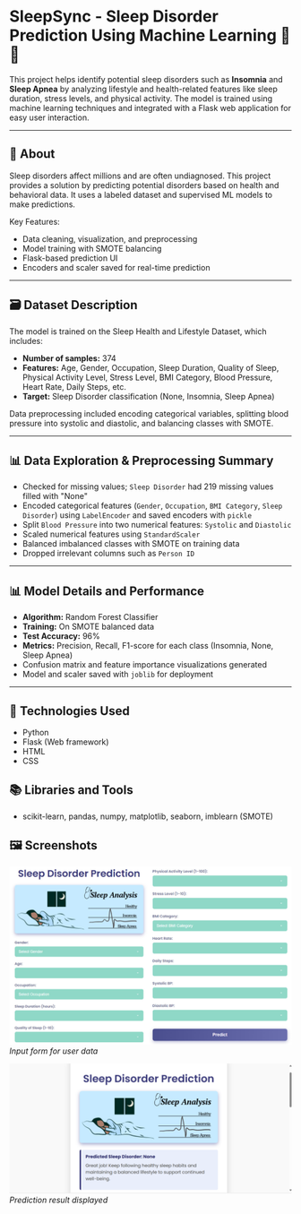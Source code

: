 # SleepSync - Sleep Disorder Prediction Using Machine Learning 🧠💤

This project helps identify potential sleep disorders such as **Insomnia** and **Sleep Apnea** by analyzing lifestyle and health-related features like sleep duration, stress levels, and physical activity. The model is trained using machine learning techniques and integrated with a Flask web application for easy user interaction.

---

## 📖 About

Sleep disorders affect millions and are often undiagnosed. This project provides a solution by predicting potential disorders based on health and behavioral data. It uses a labeled dataset and supervised ML models to make predictions.

Key Features:
- Data cleaning, visualization, and preprocessing
- Model training with SMOTE balancing
- Flask-based prediction UI
- Encoders and scaler saved for real-time prediction

---

## 🗃️ Dataset Description

The model is trained on the Sleep Health and Lifestyle Dataset, which includes:

- **Number of samples:** 374  
- **Features:** Age, Gender, Occupation, Sleep Duration, Quality of Sleep, Physical Activity Level, Stress Level, BMI Category, Blood Pressure, Heart Rate, Daily Steps, etc.  
- **Target:** Sleep Disorder classification (None, Insomnia, Sleep Apnea)  

Data preprocessing included encoding categorical variables, splitting blood pressure into systolic and diastolic, and balancing classes with SMOTE.

---

## 📊 Data Exploration & Preprocessing Summary

- Checked for missing values; `Sleep Disorder` had 219 missing values filled with "None"
- Encoded categorical features (`Gender`, `Occupation`, `BMI Category`, `Sleep Disorder`) using `LabelEncoder` and saved encoders with `pickle`
- Split `Blood Pressure` into two numerical features: `Systolic` and `Diastolic`
- Scaled numerical features using `StandardScaler`
- Balanced imbalanced classes with SMOTE on training data
- Dropped irrelevant columns such as `Person ID`

---

## 📊 Model Details and Performance

- **Algorithm:** Random Forest Classifier  
- **Training:** On SMOTE balanced data  
- **Test Accuracy:** 96%  
- **Metrics:** Precision, Recall, F1-score for each class (Insomnia, None, Sleep Apnea)  
- Confusion matrix and feature importance visualizations generated  
- Model and scaler saved with `joblib` for deployment

---

## 🧰 Technologies Used
- Python  
- Flask (Web framework)  
- HTML  
- CSS  

## 📚 Libraries and Tools
- scikit-learn, pandas, numpy, matplotlib, seaborn, imblearn (SMOTE)  


## 🖼️ Screenshots

![Input Form](static/sleepsync.jpg)  
*Input form for user data*

![Prediction Result](static/output.png)  
*Prediction result displayed*

